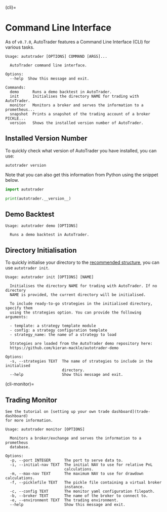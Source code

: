 (cli)=
# Command Line Interface

As of `v0.7.0`, AutoTrader features a Command Line Interface (CLI) for 
various tasks. 

```
Usage: autotrader [OPTIONS] COMMAND [ARGS]...

  AutoTrader command line interface.

Options:
  --help  Show this message and exit.

Commands:
  demo      Runs a demo backtest in AutoTrader.
  init      Initialises the directory NAME for trading with AutoTrader.
  monitor   Monitors a broker and serves the information to a prometheus...
  snapshot  Prints a snapshot of the trading account of a broker PICKLE...
  version   Shows the installed version number of AutoTrader.
```

## Installed Version Number
To quickly check what version of AutoTrader you have installed, you can
use:

```
autotrader version
```

Note that you can also get this information from Python using the snippet below.

```python
import autotrader

print(autotrader.__version__)
```


## Demo Backtest
```
Usage: autotrader demo [OPTIONS]

  Runs a demo backtest in AutoTrader.
```

## Directory Initialisation
To quickly initialise your directory to the 
[recommended structure](rec-dir-struc), you can use `autotrader init`.


```
Usage: autotrader init [OPTIONS] [NAME]

  Initialises the directory NAME for trading with AutoTrader. If no directory
  NAME is provided, the current directory will be initialised.

  To include ready-to-go strategies in the initialised directory, specify them
  using the strategies option. You can provide the following arguments:

  - template: a strategy template module
  - config: a strategy configuration template
  - strategy_name: the name of a strategy to load

  Strategies are loaded from the AutoTrader demo repository here:
  https://github.com/kieran-mackle/autotrader-demo

Options:
  -s, --strategies TEXT  The name of strategies to include in the initialised
                         directory.
  --help                 Show this message and exit.
```

(cli-monitor)=
## Trading Monitor

```{tip}
See the tutorial on [setting up your own trade dashboard](trade-dashboard) 
for more information.
```

```
Usage: autotrader monitor [OPTIONS]

  Monitors a broker/exchange and serves the information to a prometheus
  database.

Options:
  -p, --port INTEGER      The port to serve data to.
  -i, --initial-nav TEXT  The initial NAV to use for relative PnL
                          calculations.
  -m, --max-nav TEXT      The maximum NAV to use for drawdown calculations.
  -f, --picklefile TEXT   The pickle file containing a virtual broker
                          instance.
  -c, --config TEXT       The monitor yaml configuration filepath.
  -b, --broker TEXT       The name of the broker to connect to.
  -e, --environment TEXT  The trading environment.
  --help                  Show this message and exit.
```
